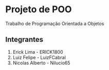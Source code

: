 # Projeto de POO
Trabalho de Programação Orientada a Objetos

## Integrantes
1. Erick Lima - ERICK1800
2. Luiz Felipe - LuizFCabral
3. Nicolas Alberto - Nilucio65
